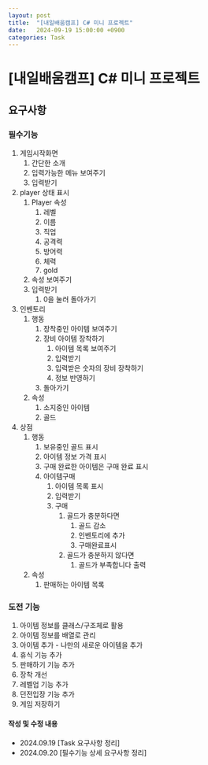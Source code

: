 ```yaml
---
layout: post
title:  "[내일배움캠프] C# 미니 프로젝트"
date:   2024-09-19 15:00:00 +0900
categories: Task
---
```


# [내일배움캠프] C# 미니 프로젝트
## 요구사항
### 필수기능
1. 게임시작화면
	1. 간단한 소개
	2. 입력가능한 메뉴 보여주기
	3. 입력받기
2. player 상태 표시
	1. Player 속성
		1. 레벨
		2. 이름
		3. 직업
		4. 공격력
		5. 방어력
		6. 체력 
		7. gold
	2. 속성 보여주기
	3. 입력받기
		1. 0을 눌러 돌아가기
3. 인벤토리
	1. 행동
		1. 장착중인 아이템 보여주기
		2. 장비 아이템 장착하기
			1. 아이템 목록 보여주기
			2. 입력받기
			3. 입력받은 숫자의 장비 장착하기
			4. 정보 반영하기
		3. 돌아가기
	2. 속성
		1. 소지중인 아이템
		2. 골드
4. 상점
	1. 행동
		1. 보유중인 골드 표시
		2. 아이템 정보 가격 표시
		3. 구매 완료한 아이템은 구매 완료 표시
		4. 아이템구매
			1. 아이템 목록 표시
			2. 입력받기
			3. 구매
				1. 골드가 충분하다면
					1. 골드 감소
					2. 인벤토리에 추가
					3. 구매완료표시
				2. 골드가 충분하지 않다면
					1. 골드가 부족합니다 출력
	2. 속성
		1. 판매하는 아이템 목록
### 도전 기능
1. 아이템 정보를 클래스/구조체로 활용
2. 아이템 정보를 배열로 관리
3. 아이템 추가 - 나만의 새로운 아이템을 추가
4. 휴식 기능 추가
5. 판매하기 기능 추가
6. 장착 개선
7. 레벨업 기능 추가
8. 던전입장 기능 추가
9. 게임 저장하기



#### 작성 및 수정 내용
- 2024.09.19 \[Task 요구사항 정리\]
- 2024.09.20 \[필수기능 상세 요구사항 정리\]
